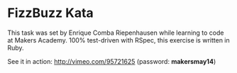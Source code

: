 FizzBuzz Kata
=============

This task was set by Enrique Comba Riepenhausen while learning to code at Makers Academy.
100% test-driven with RSpec, this exercise is written in Ruby.

See it in action: http://vimeo.com/95721625
(password: **makersmay14**)

